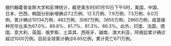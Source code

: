 据约翰霍普金斯大学和彭博统计，截至美东时间1月10日下午5时，美国、中国、日本、巴西、韩国分别新增确诊7.2万例、12.5万例、7.9万例、7.5万例、6.0万例，累计确诊10134万例、482万例、3067万例、3655万例、2960万例，疫苗接种完毕比率为67.0%、89.8%、81.7%、81.3%、86.3%。此外，印度、法国、德国、意大利、英国、俄罗斯、土耳其、西班牙、越南、澳大利亚、阿根廷累计确诊超过1000万例。目前全球累计确诊6.65亿例，累计死亡671万例。